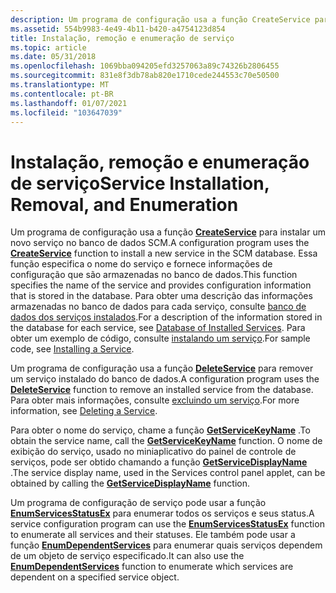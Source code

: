 ```yaml
---
description: Um programa de configuração usa a função CreateService para instalar um novo serviço no banco de dados SCM.
ms.assetid: 554b9983-4e49-4b11-b420-a4754123d854
title: Instalação, remoção e enumeração de serviço
ms.topic: article
ms.date: 05/31/2018
ms.openlocfilehash: 1069bba094205efd3257063a89c74326b2806455
ms.sourcegitcommit: 831e8f3db78ab820e1710cede244553c70e50500
ms.translationtype: MT
ms.contentlocale: pt-BR
ms.lasthandoff: 01/07/2021
ms.locfileid: "103647039"
---
```

# <a name="service-installation-removal-and-enumeration"></a><span data-ttu-id="c9d1a-103">Instalação, remoção e enumeração de serviço</span><span class="sxs-lookup"><span data-stu-id="c9d1a-103">Service Installation, Removal, and Enumeration</span></span>

<span data-ttu-id="c9d1a-104">Um programa de configuração usa a função [**CreateService**](/windows/desktop/api/Winsvc/nf-winsvc-createservicea) para instalar um novo serviço no banco de dados SCM.</span><span class="sxs-lookup"><span data-stu-id="c9d1a-104">A configuration program uses the [**CreateService**](/windows/desktop/api/Winsvc/nf-winsvc-createservicea) function to install a new service in the SCM database.</span></span> <span data-ttu-id="c9d1a-105">Essa função especifica o nome do serviço e fornece informações de configuração que são armazenadas no banco de dados.</span><span class="sxs-lookup"><span data-stu-id="c9d1a-105">This function specifies the name of the service and provides configuration information that is stored in the database.</span></span> <span data-ttu-id="c9d1a-106">Para obter uma descrição das informações armazenadas no banco de dados para cada serviço, consulte [banco de dados dos serviços instalados](database-of-installed-services.md).</span><span class="sxs-lookup"><span data-stu-id="c9d1a-106">For a description of the information stored in the database for each service, see [Database of Installed Services](database-of-installed-services.md).</span></span> <span data-ttu-id="c9d1a-107">Para obter um exemplo de código, consulte [instalando um serviço](installing-a-service.md).</span><span class="sxs-lookup"><span data-stu-id="c9d1a-107">For sample code, see [Installing a Service](installing-a-service.md).</span></span>

<span data-ttu-id="c9d1a-108">Um programa de configuração usa a função [**DeleteService**](/windows/desktop/api/Winsvc/nf-winsvc-deleteservice) para remover um serviço instalado do banco de dados.</span><span class="sxs-lookup"><span data-stu-id="c9d1a-108">A configuration program uses the [**DeleteService**](/windows/desktop/api/Winsvc/nf-winsvc-deleteservice) function to remove an installed service from the database.</span></span> <span data-ttu-id="c9d1a-109">Para obter mais informações, consulte [excluindo um serviço](deleting-a-service.md).</span><span class="sxs-lookup"><span data-stu-id="c9d1a-109">For more information, see [Deleting a Service](deleting-a-service.md).</span></span>

<span data-ttu-id="c9d1a-110">Para obter o nome do serviço, chame a função [**GetServiceKeyName**](/windows/desktop/api/Winsvc/nf-winsvc-getservicekeynamea) .</span><span class="sxs-lookup"><span data-stu-id="c9d1a-110">To obtain the service name, call the [**GetServiceKeyName**](/windows/desktop/api/Winsvc/nf-winsvc-getservicekeynamea) function.</span></span> <span data-ttu-id="c9d1a-111">O nome de exibição do serviço, usado no miniaplicativo do painel de controle de serviços, pode ser obtido chamando a função [**GetServiceDisplayName**](/windows/desktop/api/Winsvc/nf-winsvc-getservicedisplaynamea) .</span><span class="sxs-lookup"><span data-stu-id="c9d1a-111">The service display name, used in the Services control panel applet, can be obtained by calling the [**GetServiceDisplayName**](/windows/desktop/api/Winsvc/nf-winsvc-getservicedisplaynamea) function.</span></span>

<span data-ttu-id="c9d1a-112">Um programa de configuração de serviço pode usar a função [**EnumServicesStatusEx**](/windows/desktop/api/Winsvc/nf-winsvc-enumservicesstatusexa) para enumerar todos os serviços e seus status.</span><span class="sxs-lookup"><span data-stu-id="c9d1a-112">A service configuration program can use the [**EnumServicesStatusEx**](/windows/desktop/api/Winsvc/nf-winsvc-enumservicesstatusexa) function to enumerate all services and their statuses.</span></span> <span data-ttu-id="c9d1a-113">Ele também pode usar a função [**EnumDependentServices**](/windows/desktop/api/Winsvc/nf-winsvc-enumdependentservicesa) para enumerar quais serviços dependem de um objeto de serviço especificado.</span><span class="sxs-lookup"><span data-stu-id="c9d1a-113">It can also use the [**EnumDependentServices**](/windows/desktop/api/Winsvc/nf-winsvc-enumdependentservicesa) function to enumerate which services are dependent on a specified service object.</span></span>

 

 



